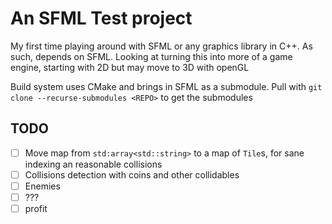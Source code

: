 # An SFML Test project

My first time playing around with SFML or any graphics library in C++.
As such, depends on SFML.
Looking at turning this into more of a game engine, starting with 2D but may move to 3D with openGL

Build system uses CMake and brings in SFML as a submodule. Pull with `git clone --recurse-submodules <REPO>` to get the submodules 

## TODO
- [ ] Move map from `std:array<std::string>` to a map of `Tile`s, for sane indexing an reasonable collisions
- [ ] Collisions detection with coins and other collidables
- [ ] Enemies 
- [ ] ???
- [ ] profit
